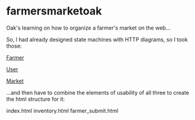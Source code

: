 farmersmarketoak
================

Oak's learning on how to organize a farmer's market on the web...

So, I had already designed state machines with HTTP diagrams, so I took those:

[Farmer](http://i.imgur.com/hEnrSFw.png?1)

[User](http://i.imgur.com/lsLkRfW.png?1)

[Market](http://i.imgur.com/iwqdVZQ.png?1)

...and then have to combine the elements of usability of all three to create the html structure for it:

index.html
inventory.html
farmer_submit.html
